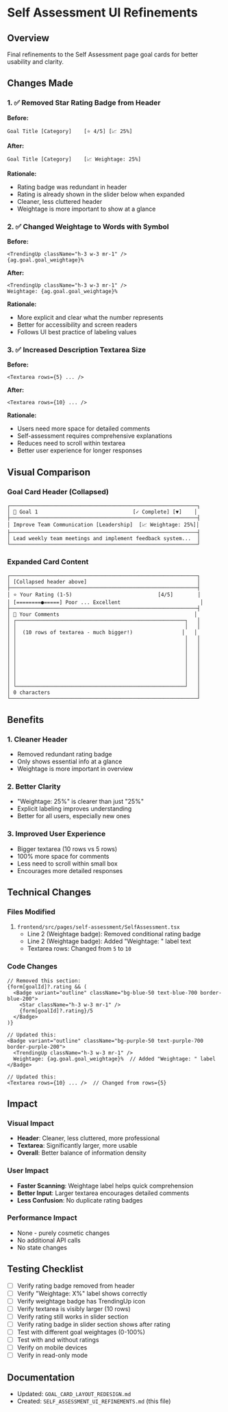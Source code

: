 # Self Assessment UI Refinements

## Overview

Final refinements to the Self Assessment page goal cards for better usability and clarity.

## Changes Made

### 1. ✅ Removed Star Rating Badge from Header

**Before:**

```
Goal Title [Category]    [⭐ 4/5] [📈 25%]
```

**After:**

```
Goal Title [Category]    [📈 Weightage: 25%]
```

**Rationale:**

- Rating badge was redundant in header
- Rating is already shown in the slider below when expanded
- Cleaner, less cluttered header
- Weightage is more important to show at a glance

### 2. ✅ Changed Weightage to Words with Symbol

**Before:**

```tsx
<TrendingUp className="h-3 w-3 mr-1" />
{ag.goal.goal_weightage}%
```

**After:**

```tsx
<TrendingUp className="h-3 w-3 mr-1" />
Weightage: {ag.goal.goal_weightage}%
```

**Rationale:**

- More explicit and clear what the number represents
- Better for accessibility and screen readers
- Follows UI best practice of labeling values

### 3. ✅ Increased Description Textarea Size

**Before:**

```tsx
<Textarea rows={5} ... />
```

**After:**

```tsx
<Textarea rows={10} ... />
```

**Rationale:**

- Users need more space for detailed comments
- Self-assessment requires comprehensive explanations
- Reduces need to scroll within textarea
- Better user experience for longer responses

## Visual Comparison

### Goal Card Header (Collapsed)

```
┌─────────────────────────────────────────────────────────────┐
│ 🚩 Goal 1                               [✓ Complete] [▼]    │
├─────────────────────────────────────────────────────────────┤
│ Improve Team Communication [Leadership]  [📈 Weightage: 25%]│
├─────────────────────────────────────────────────────────────┤
│ Lead weekly team meetings and implement feedback system...  │
└─────────────────────────────────────────────────────────────┘
```

### Expanded Card Content

```
┌─────────────────────────────────────────────────────────────┐
│ [Collapsed header above]                                    │
├─────────────────────────────────────────────────────────────┤
│ ⭐ Your Rating (1-5)                            [4/5]        │
│ [========●=====] Poor ... Excellent                          │
├─────────────────────────────────────────────────────────────┤
│ 💬 Your Comments                                            │
│ ┌───────────────────────────────────────────────────────┐   │
│ │                                                       │   │
│ │  (10 rows of textarea - much bigger!)                │   │
│ │                                                       │   │
│ │                                                       │   │
│ │                                                       │   │
│ │                                                       │   │
│ │                                                       │   │
│ │                                                       │   │
│ │                                                       │   │
│ │                                                       │   │
│ └───────────────────────────────────────────────────────┘   │
│ 0 characters                                                │
└─────────────────────────────────────────────────────────────┘
```

## Benefits

### 1. Cleaner Header

- Removed redundant rating badge
- Only shows essential info at a glance
- Weightage is more important in overview

### 2. Better Clarity

- "Weightage: 25%" is clearer than just "25%"
- Explicit labeling improves understanding
- Better for all users, especially new ones

### 3. Improved User Experience

- Bigger textarea (10 rows vs 5 rows)
- 100% more space for comments
- Less need to scroll within small box
- Encourages more detailed responses

## Technical Changes

### Files Modified

1. `frontend/src/pages/self-assessment/SelfAssessment.tsx`
   - Line 2 (Weightage badge): Removed conditional rating badge
   - Line 2 (Weightage badge): Added "Weightage: " label text
   - Textarea rows: Changed from `5` to `10`

### Code Changes

```tsx
// Removed this section:
{form[goalId]?.rating && (
  <Badge variant="outline" className="bg-blue-50 text-blue-700 border-blue-200">
    <Star className="h-3 w-3 mr-1" />
    {form[goalId]?.rating}/5
  </Badge>
)}

// Updated this:
<Badge variant="outline" className="bg-purple-50 text-purple-700 border-purple-200">
  <TrendingUp className="h-3 w-3 mr-1" />
  Weightage: {ag.goal.goal_weightage}%  // Added "Weightage: " label
</Badge>

// Updated this:
<Textarea rows={10} ... />  // Changed from rows={5}
```

## Impact

### Visual Impact

- **Header**: Cleaner, less cluttered, more professional
- **Textarea**: Significantly larger, more usable
- **Overall**: Better balance of information density

### User Impact

- **Faster Scanning**: Weightage label helps quick comprehension
- **Better Input**: Larger textarea encourages detailed comments
- **Less Confusion**: No duplicate rating badges

### Performance Impact

- None - purely cosmetic changes
- No additional API calls
- No state changes

## Testing Checklist

- [ ] Verify rating badge removed from header
- [ ] Verify "Weightage: X%" label shows correctly
- [ ] Verify weightage badge has TrendingUp icon
- [ ] Verify textarea is visibly larger (10 rows)
- [ ] Verify rating still works in slider section
- [ ] Verify rating badge in slider section shows after rating
- [ ] Test with different goal weightages (0-100%)
- [ ] Test with and without ratings
- [ ] Verify on mobile devices
- [ ] Verify in read-only mode

## Documentation

- Updated: `GOAL_CARD_LAYOUT_REDESIGN.md`
- Created: `SELF_ASSESSMENT_UI_REFINEMENTS.md` (this file)
